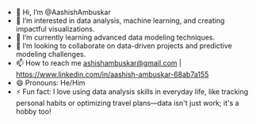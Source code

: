 - 👋 Hi, I’m @AashishAmbuskar
- 👀 I’m interested in data analysis, machine learning, and creating impactful visualizations.
- 🌱 I’m currently learning advanced data modeling techniques.
- 💞️ I’m looking to collaborate on data-driven projects and predictive modeling challenges.
-  📫 How to reach me ashishambuskar@gmail.com | https://www.linkedin.com/in/aashish-ambuskar-68ab7a155
- 😄 Pronouns: He/Him
- ⚡ Fun fact: I love using data analysis skills in everyday life, like tracking personal habits or optimizing travel plans—data isn't just work; it's a hobby too!

<!---
AashishAmbuskar/AashishAmbuskar is a ✨ special ✨ repository because its `README.md` (this file) appears on your GitHub profile.
You can click the Preview link to take a look at your changes.
--->
